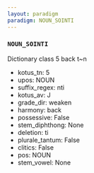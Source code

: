 ```yaml
---
layout: paradigm
paradigm: NOUN_SOINTI
---
```

### ` NOUN_SOINTI `

Dictionary class 5 back t~n
* kotus_tn: 5
* upos: NOUN
* suffix_regex: nti
* kotus_av: J
* grade_dir: weaken
* harmony: back
* possessive: False
* stem_diphthong: None
* deletion: ti
* plurale_tantum: False
* clitics: False
* pos: NOUN
* stem_vowel: None
